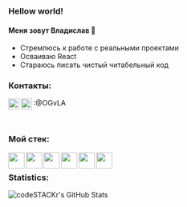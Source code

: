 ### Hellow world!

#### Меня зовут Владислав 👋 
- Стремлюсь к работе с реальными проектами
- Осваиваю React
- Стараюсь писать чистый читабельный код

### Контакты:
[<img align="left" alt="Vladmaker | VK" width="22px" src="https://simpleicons.org/icons/vk.svg" />](https://vk.com/vladmaker)
<img align="left" alt="Vladmaker | VK" width="22px" src="https://simpleicons.org/icons/telegram.svg" />:@OGvLA

<br />

### Мой стек:
<img align="left" height="32" width="32" src="https://simpleicons.org/icons/visualstudiocode.svg" />
<img align="left" height="32" width="32" src="https://simpleicons.org/icons/javascript.svg" />
<img align="left" height="32" width="32" src="https://simpleicons.org/icons/javascript.svg" />
<img align="left" height="32" width="32" src="https://simpleicons.org/icons/javascript.svg" />
<img align="left" height="32" width="32" src="https://simpleicons.org/icons/javascript.svg" />
<img align="left" height="32" width="32" src="https://simpleicons.org/icons/javascript.svg" />
<br />

### Statistics:
<img align="left" alt="codeSTACKr's GitHub Stats" src="https://github-readme-stats.vercel.app/api?username=Vlad-maker&theme=vue&show_icons=true" />




